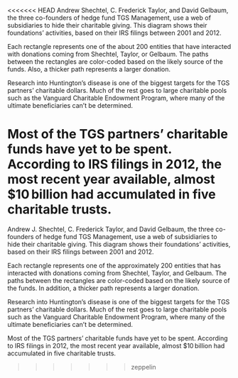 <<<<<<< HEAD
Andrew Shechtel, C. Frederick Taylor, and David Gelbaum, the three co-founders of hedge fund TGS Management, use a web of subsidiaries to hide their charitable giving. This diagram shows their foundations’ activities, based on their IRS filings between 2001 and 2012.

Each rectangle represents one of the about 200 entities that have interacted with donations coming from Shechtel, Taylor, or Gelbaum. The paths between the rectangles are color-coded based on the likely source of the funds. Also, a thicker path represents a larger donation.

Research into Huntington’s disease is one of the biggest targets for the TGS partners’ charitable dollars. Much of the rest goes to large charitable pools such as the Vanguard Charitable Endowment Program, where many of the ultimate beneficiaries can’t be determined.

Most of the TGS partners’ charitable funds have yet to be spent. According to IRS filings in 2012, the most recent year available, almost $10 billion had accumulated in five charitable trusts.
=======
Andrew J. Shechtel, C. Frederick Taylor, and David Gelbaum, the three co-founders of hedge fund TGS Management, use a web of subsidiaries to hide their charitable giving. This diagram shows their foundations’ activities, based on their IRS filings between 2001 and 2012. 

Each rectangle represents one of the approximately 200 entities that has interacted with donations coming from Shechtel, Taylor, and Gelbaum. The paths between the rectangles are color-coded based on the likely source of the funds. In addition, a thicker path represents a larger donation. 

Research into Huntington’s disease is one of the biggest targets for the TGS partners’ charitable dollars. Much of the rest goes to large charitable pools such as the Vanguard Charitable Endowment Program, where many of the ultimate beneficiaries can’t be determined.

Most of the TGS partners’ charitable funds have yet to be spent. According to IRS filings in 2012, the most recent year available, almost $10 billion had accumulated in five charitable trusts.
>>>>>>> zeppelin
